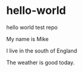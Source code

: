 # hello-world
hello world test repo

My name is Mike

I live in the south of England

The weather is good today.



